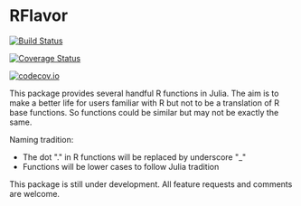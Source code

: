 # RFlavor

[![Build Status](https://travis-ci.org/panlanfeng/RFlavor.jl.svg?branch=master)](https://travis-ci.org/panlanfeng/RFlavor.jl)

[![Coverage Status](https://coveralls.io/repos/panlanfeng/RFlavor.jl/badge.svg?branch=master&service=github)](https://coveralls.io/github/panlanfeng/RFlavor.jl?branch=master)

[![codecov.io](http://codecov.io/github/panlanfeng/RFlavor.jl/coverage.svg?branch=master)](http://codecov.io/github/panlanfeng/RFlavor.jl?branch=master)


This package provides several handful R functions in Julia.
The aim is to make a better life for users familiar with R but not to be a translation of R base functions. So functions could be similar but may not be exactly the same.

Naming tradition:
* The dot "." in R functions will be replaced by underscore "\_"
* Functions will be lower cases to follow Julia tradition

This package is still under development. All feature requests and comments are welcome.
